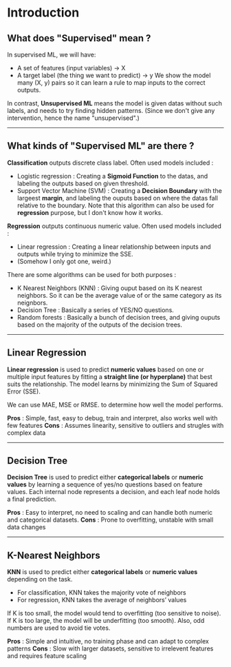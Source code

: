 # Introduction

## What does "Supervised" mean ?

In supervised ML, we will have:
- A set of features (input variables) → X
- A target label (the thing we want to predict) → y
We show the model many (X, y) pairs so it can learn a rule to map inputs to the correct outputs.

In contrast, **Unsupervised ML** means the model is given datas without such labels, and needs to try finding hidden patterns.
(Since we don't give any intervention, hence the name "unsupervised".)

---

## What kinds of "Supervised ML" are there ?

**Classification** outputs discrete class label.
Often used models included :
- Logistic regression : Creating a **Sigmoid Function** to the datas, and labeling the outputs based on given threshold.
- Support Vector Machine (SVM) : Creating a **Decision Boundary** with the largeest **margin**, and labeling the ouputs based on where the datas fall relative to the boundary. Note that this algorithm can also be used for **regression** purpose, but I don't know how it works.

**Regression** outputs continuous numeric value. 
Often used models included :
- Linear regression : Creating a linear relationship between inputs and outputs while trying to minimize the SSE.
- (Somehow I only got one, weird.)

There are some algorithms can be used for both purposes :
- K Nearest Neighbors (KNN) : Giving ouput based on its K nearest neighbors. So it can be the average value of or the same category as its neignbors.
- Decision Tree : Basically a series of YES/NO questions.
- Random forests : Basically a bunch of decision trees, and giving ouputs based on the majority of the outputs of the decision trees.

---

## Linear Regression

**Linear regression** is used to predict **numeric values** based on one or multiple input features by fitting a **straight line (or hyperplane)** that best suits the relationship. The model learns by minimizing the Sum of Squared Error (SSE).

We can use MAE, MSE or RMSE. to determine how well the model performs.

**Pros** : Simple, fast, easy to debug, train and interpret, also works well with few features
**Cons** : Assumes linearity, sensitive to outliers and strugles with complex data

---

## Decision Tree

**Decision Tree** is used to predict either **categorical labels** or **numeric values** by learning a sequence of yes/no questions based on feature values. Each internal node represents a decision, and each leaf node holds a final prediction.

**Pros** : Easy to interpret, no need to scaling and can handle both numeric and categorical datasets.
**Cons** : Prone to overfitting, unstable with small data changes

---

## K-Nearest Neighbors

**KNN** is used to predict either **categorical labels** or **numeric values** depending on the task.
- For classification, KNN takes the majority vote of neighbors
- For regression, KNN takes the average of neighbors’ values

If K is too small, the model would tend to overfitting (too sensitive to noise). 
If K is too large, the model will be underfitting (too smooth).
Also, odd numbers are used to avoid tie votes.

**Pros** : Simple and intuitive, no training phase and can adapt to complex patterns
**Cons** : Slow with larger datasets, sensitive to irrelevent features and requires feature scaling
